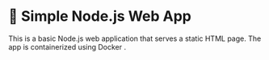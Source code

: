 # 🚀 Simple Node.js Web App

This is a basic Node.js web application that serves a static HTML page. The app is containerized using Docker .



